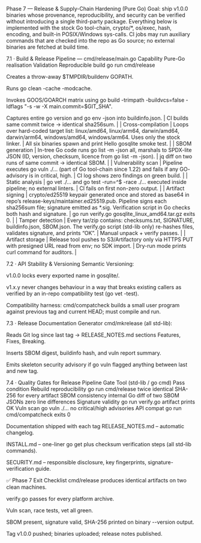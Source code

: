 Phase 7 — Release & Supply-Chain Hardening (Pure Go)
Goal: ship v1.0.0 binaries whose provenance, reproducibility, and security can be verified without introducing a single third-party package.
Everything below is implemented with the stock Go tool-chain, ­crypto/*, os/exec, hash, encoding, and built-in POSIX/Windows sys-calls.
CI jobs may run auxiliary commands that are checked into the repo as Go source; no external binaries are fetched at build time.

7.1 · Build & Release Pipeline — cmd/release/main.go
Capability	Pure-Go realisation	Validation
Reproducible build	go run cmd/release	

Creates a throw-away $TMPDIR/buildenv GOPATH.

Runs go clean -cache -modcache.

Invokes GOOS/GOARCH matrix using go build -trimpath -buildvcs=false -ldflags "-s -w -X main.commit=$GIT_SHA".

Captures entire go version and go env -json into buildinfo.json. | CI builds same commit twice → identical sha256sum. |
| Cross-compilation | Loops over hard-coded target list:
linux/amd64, linux/arm64, darwin/amd64, darwin/arm64, windows/amd64, windows/arm64. Uses only the stock linker. | All six binaries spawn and print Hello gosqlite smoke test. |
| SBOM generation | In-tree Go code runs go list -m -json all, marshals to SPDX-lite JSON (ID, version, checksum, licence from go list -m -json). | jq diff on two runs of same commit → identical SBOM. |
| Vulnerability scan | Pipeline executes go vuln ./... (part of Go tool-chain since 1.22) and fails if any GO- advisory is in critical, high. | CI log shows zero findings on green build. |
| Static analysis | go vet ./... and go test -run=^$ -race ./... executed inside pipeline; no external linters. | CI fails on first non-zero output. |
| Artifact signing | crypto/ed25519 keypair generated once and stored as base64 in repo’s release-keys/maintainer.ed25519.pub.
Pipeline signs each sha256sum file; signature emitted as *.sig. Verification script in Go checks both hash and signature. | go run verify.go gosqlite_linux_amd64.tar.gz exits 0. |
| Tamper detection | Every tar/zip contains: checksums.txt, SIGNATURE, buildinfo.json, SBOM.json. The verify.go script (std-lib only) re-hashes files, validates signature, and prints “OK”. | Manual unpack + verify passes. |
| Artifact storage | Release tool pushes to S3/Artifactory only via HTTPS PUT with presigned URL read from env; no SDK import. | Dry-run mode prints curl command for auditors. |

7.2 · API Stability & Versioning
Semantic Versioning:

v1.0.0 locks every exported name in gosqlite/.

v1.x.y never changes behaviour in a way that breaks existing callers as verified by an in-repo compatibility test (go vet -test).

Compatibility harness: cmd/compatcheck builds a small user program against previous tag and current HEAD; must compile and run.

7.3 · Release Documentation Generator
cmd/mkrelease (all std-lib):

Reads Git log since last tag → RELEASE_NOTES.md sections Features, Fixes, Breaking.

Inserts SBOM digest, buildinfo hash, and vuln report summary.

Emits skeleton security advisory if go vuln flagged anything between last and new tag.

7.4 · Quality Gates for Release Pipeline
Gate	Tool (std-lib / go cmd)	Pass condition
Rebuild reproducibility	go run cmd/release twice	identical SHA-256 for every artifact
SBOM consistency	internal Go diff of two SBOM JSONs	zero line differences
Signature validity	go run verify.go artifact	prints OK
Vuln scan	go vuln ./...	no critical/high advisories
API compat	go run cmd/compatcheck	exits 0

Documentation shipped with each tag
RELEASE_NOTES.md – automatic changelog.

INSTALL.md – one-liner go get plus checksum verification steps (all std-lib commands).

SECURITY.md – responsible disclosure, key fingerprints, signature-verification guide.

✅ Phase 7 Exit Checklist
cmd/release produces identical artifacts on two clean machines.

verify.go passes for every platform archive.

Vuln scan, race tests, vet all green.

SBOM present, signature valid, SHA-256 printed on binary --version output.

Tag v1.0.0 pushed; binaries uploaded; release notes published.